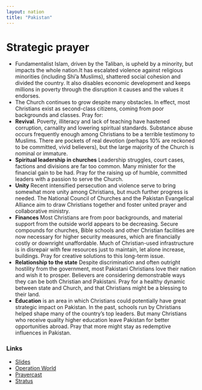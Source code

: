 ```yaml
---
layout: nation
title: "Pakistan"
---
```


# Strategic prayer

- Fundamentalist Islam, driven by the Taliban, is upheld by a minority, but impacts the whole nation.It has escalated violence against religious minorities (including Shi’a Muslims), shattered social cohesion and divided the country. It also disables economic development and keeps millions in poverty through the disruption it causes and the values it endorses.
- The Church continues to grow despite many obstacles. In effect, most Christians exist as second-class citizens, coming from poor backgrounds and classes. Pray for:
- **Revival**. Poverty, illiteracy and lack of teaching have hastened corruption, carnality and lowering spiritual standards. Substance abuse occurs frequently enough among Christians to be a terrible testimony to Muslims. There are pockets of real devotion (perhaps 10% are reckoned to be committed, vivid believers), but the large majority of the Church is nominal or immature.
- **Spiritual leadership in churches** Leadership struggles, court cases, factions and divisions are far too common. Many minister for the financial gain to be had. Pray for the raising up of humble, committed leaders with a passion to serve the Church.
- **Unity** Recent intensified persecution and violence serve to bring somewhat more unity among Christians, but much further progress is needed. The National Council of Churches and the Pakistan Evangelical Alliance aim to draw Christians together and foster united prayer and collaborative ministry.
- **Finances** Most Christians are from poor backgrounds, and material support from the outside world appears to be decreasing. Secure compounds for churches, Bible schools and other Christian facilities are now necessary for higher security measures, which are financially costly or downright unaffordable. Much of Christian-used infrastructure is in disrepair with few resources just to maintain, let alone increase, buildings. Pray for creative solutions to this long-term issue.
- **Relationship to the state** Despite discrimination and often outright hostility from the government, most Pakistani Christians love their nation and wish it to prosper. Believers are considering demonstrable ways they can be both Christian and Pakistani. Pray for a healthy dynamic between state and Church, and that Christians might be a blessing to their land.
- **Education** is an area in which Christians could potentially have great strategic impact on Pakistan. In the past, schools run by Christians helped shape many of the country’s top leaders. But many Christians who receive quality higher education leave Pakistan for better opportunities abroad. Pray that more might stay as redemptive influences in Pakistan.

### Links

- [Slides](http://kyk.kiekies.net/?src=https://ccwaterkloof.github.io/prayer/slides/pakistan.md)
- [Operation World](https://operationworld.org/locations/pakistan/)
- [Prayercast](https://prayercast.com/pakistan.html)
- [Stratus](https://globe.stratus.earth/country-explorer/PAK)
